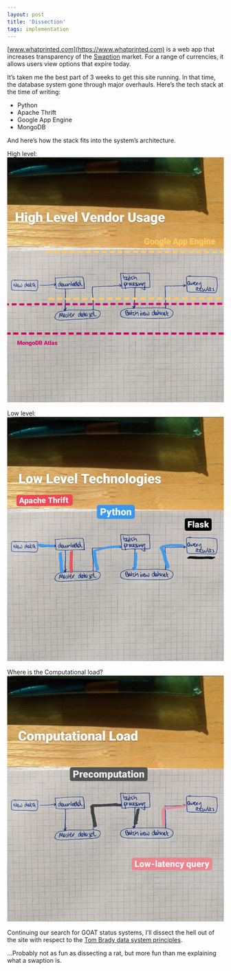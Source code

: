 ```yaml
---
layout: post
title: 'Dissection'
tags: implementation
---
```


[www.whatprinted.com](https://www.whatprinted.com) is a web app that increases transparency of the [Swaption](https://en.wikipedia.org/wiki/Swaption) market. 
For a range of currencies, it allows users view options that expire today. 

It’s taken me the best part of 3 weeks to get this site running. 
In that time, the database system gone through major overhauls. Here’s the tech stack at the time of writing:

* Python
* Apache Thrift
* Google App Engine
* MongoDB

And here’s how the stack fits into the system’s architecture.

High level:
![High Level Architecture](/images/blog_02_2021/IMG_20210227_124923_242_2.jpg)

Low level:
![Low Level Architecture](/images/blog_02_2021/IMG_20210227_125545_781_2.jpg)

Where is the Computational load?
![Computational Load Distribution](/images/blog_02_2021/IMG_20210227_125859_176_2.jpg)

Continuing our search for GOAT status systems, I’ll dissect the hell out of the site with respect to the [Tom Brady data system principles](https://www.neilchandarana.com/tom-brady-data-system/). 

...Probably not as fun as dissecting a rat, but more fun than me explaining what a swaption is. 
